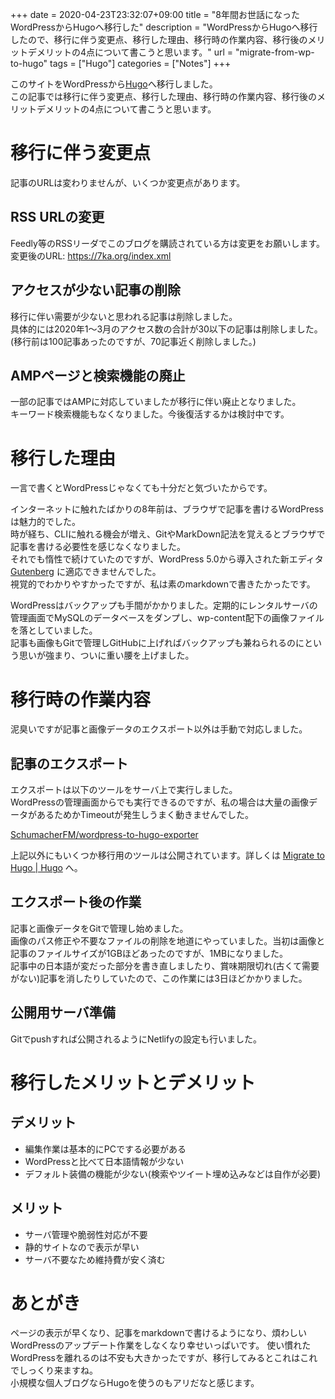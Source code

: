+++ 
date = 2020-04-23T23:32:07+09:00
title = "8年間お世話になったWordPressからHugoへ移行した"
description = "WordPressからHugoへ移行したので、移行に伴う変更点、移行した理由、移行時の作業内容、移行後のメリットデメリットの4点について書こうと思います。"
url = "migrate-from-wp-to-hugo" 
tags = ["Hugo"]
categories = ["Notes"]
+++

このサイトをWordPressから[Hugo](https://gohugo.io)へ移行しました。  
この記事では移行に伴う変更点、移行した理由、移行時の作業内容、移行後のメリットデメリットの4点について書こうと思います。


# 移行に伴う変更点
記事のURLは変わりませんが、いくつか変更点があります。  

## RSS URLの変更
Feedly等のRSSリーダでこのブログを購読されている方は変更をお願いします。  
変更後のURL: https://7ka.org/index.xml

## アクセスが少ない記事の削除
移行に伴い需要が少ないと思われる記事は削除しました。  
具体的には2020年1〜3月のアクセス数の合計が30以下の記事は削除しました。  
(移行前は100記事あったのですが、70記事近く削除しました。)

## AMPページと検索機能の廃止
一部の記事ではAMPに対応していましたが移行に伴い廃止となりました。  
キーワード検索機能もなくなりました。今後復活するかは検討中です。

# 移行した理由
一言で書くとWordPressじゃなくても十分だと気づいたからです。  
  
インターネットに触れたばかりの8年前は、ブラウザで記事を書けるWordPressは魅力的でした。  
時が経ち、CLIに触れる機会が増え、GitやMarkDown記法を覚えるとブラウザで記事を書ける必要性を感じなくなりました。  
それでも惰性で続けていたのですが、WordPress 5.0から導入された新エディタ [Gutenberg](https://ja.wordpress.org/gutenberg/) に適応できませんでした。  
視覚的でわかりやすかったですが、私は素のmarkdownで書きたかったです。  
  
WordPressはバックアップも手間がかかりました。定期的にレンタルサーバの管理画面でMySQLのデータベースをダンプし、wp-content配下の画像ファイルを落としていました。  
記事も画像もGitで管理しGitHubに上げればバックアップも兼ねられるのにという思いが強まり、ついに重い腰を上げました。  

# 移行時の作業内容
泥臭いですが記事と画像データのエクスポート以外は手動で対応しました。  

## 記事のエクスポート
エクスポートは以下のツールをサーバ上で実行しました。  
WordPressの管理画面からでも実行できるのですが、私の場合は大量の画像データがあるためかTimeoutが発生しうまく動きませんでした。

[SchumacherFM/wordpress-to-hugo-exporter](https://github.com/SchumacherFM/wordpress-to-hugo-exporter)

上記以外にもいくつか移行用のツールは公開されています。詳しくは [Migrate to Hugo | Hugo](https://gohugo.io/tools/migrations/#wordpress) へ。

## エクスポート後の作業
記事と画像データをGitで管理し始めました。  
画像のパス修正や不要なファイルの削除を地道にやっていました。当初は画像と記事のファイルサイズが1GBほどあったのですが、1MBになりました。  
記事中の日本語が変だった部分を書き直しましたり、賞味期限切れ(古くて需要がない)記事を消したりしていたので、この作業には3日ほどかかりました。  

## 公開用サーバ準備
Gitでpushすれば公開されるようにNetlifyの設定も行いました。  

# 移行したメリットとデメリット

## デメリット

* 編集作業は基本的にPCでする必要がある
* WordPressと比べて日本語情報が少ない
* デフォルト装備の機能が少ない(検索やツイート埋め込みなどは自作が必要)

## メリット

* サーバ管理や脆弱性対応が不要
* 静的サイトなので表示が早い
* サーバ不要なため維持費が安く済む

# あとがき

ページの表示が早くなり、記事をmarkdownで書けるようになり、煩わしいWordPressのアップデート作業をしなくなり幸せいっぱいです。
使い慣れたWordPressを離れるのは不安も大きかったですが、移行してみるとこれはこれでしっくり来ますね。  
小規模な個人ブログならHugoを使うのもアリだなと感じます。  

